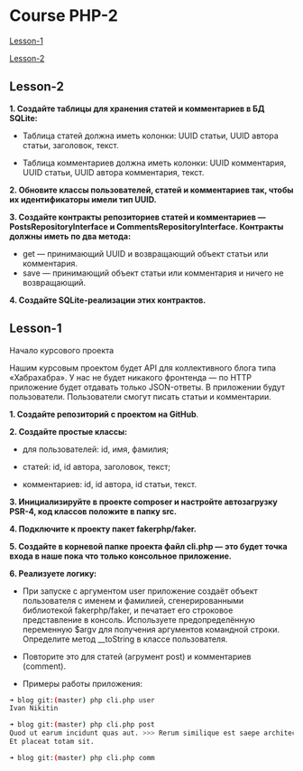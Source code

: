 # Course PHP-2

[Lesson-1](#Lesson-1)

[Lesson-2](#Lesson-2)

## Lesson-2

**1. Создайте таблицы для хранения статей и комментариев в БД SQLite:**

- Таблица статей должна иметь колонки: UUID статьи, UUID автора статьи, заголовок,
текст.

- Таблица комментариев должна иметь колонки: UUID комментария, UUID статьи, UUID
автора комментария, текст.

**2. Обновите классы пользователей, статей и комментариев так, чтобы их идентификаторы имели
тип UUID.**

**3. Создайте контракты репозиториев статей и комментариев — PostsRepositoryInterface и
CommentsRepositoryInterface. Контракты должны иметь по два метода:**

- get — принимающий UUID и возвращающий объект статьи или комментария.
- save — принимающий объект статьи или комментария и ничего не возвращающий.

**4. Создайте SQLite-реализации этих контрактов.**

## Lesson-1

Начало курсового проекта

Нашим курсовым проектом будет API для коллективного блога типа «Хабрахабра». У нас не
будет никакого фронтенда — по HTTP приложение будет отдавать только JSON-ответы. В
приложении будут пользователи. Пользователи смогут писать статьи и комментарии.

**1. Создайте репозиторий с проектом на GitHub**.

**2. Создайте простые классы:**

- для пользователей: id, имя, фамилия;

- статей: id, id автора, заголовок, текст;

- комментариев: id, id автора, id статьи, текст.

**3. Инициализируйте в проекте composer и настройте автозагрузку PSR-4, код классов
положите в папку src.**

**4. Подключите к проекту пакет fakerphp/faker.**

**5. Создайте в корневой папке проекта файл cli.php — это будет точка входа в наше пока
что только консольное приложение.**

**6. Реализуете логику:**

- При запуске с аргументом user приложение создаёт объект пользователя с
именем и фамилией, сгенерированными библиотекой fakerphp/faker, и
печатает его строковое представление в консоль. Используете
предопределённую переменную $argv для получения аргументов командной
строки. Определите метод __toString в классе пользователя.

- Повторите это для статей (агрумент post) и комментариев (comment).

- Примеры работы приложения:

```sh
➜ blog git:(master) php cli.php user
Ivan Nikitin

➜ blog git:(master) php cli.php post
Quod ut earum incidunt quas aut. >>> Rerum similique est saepe architecto eum.
Et placeat totam sit.

➜ blog git:(master) php cli.php comm
```
